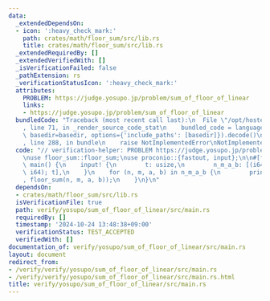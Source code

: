 ```yaml
---
data:
  _extendedDependsOn:
  - icon: ':heavy_check_mark:'
    path: crates/math/floor_sum/src/lib.rs
    title: crates/math/floor_sum/src/lib.rs
  _extendedRequiredBy: []
  _extendedVerifiedWith: []
  _isVerificationFailed: false
  _pathExtension: rs
  _verificationStatusIcon: ':heavy_check_mark:'
  attributes:
    PROBLEM: https://judge.yosupo.jp/problem/sum_of_floor_of_linear
    links:
    - https://judge.yosupo.jp/problem/sum_of_floor_of_linear
  bundledCode: "Traceback (most recent call last):\n  File \"/opt/hostedtoolcache/Python/3.10.15/x64/lib/python3.10/site-packages/onlinejudge_verify/documentation/build.py\"\
    , line 71, in _render_source_code_stat\n    bundled_code = language.bundle(stat.path,\
    \ basedir=basedir, options={'include_paths': [basedir]}).decode()\n  File \"/opt/hostedtoolcache/Python/3.10.15/x64/lib/python3.10/site-packages/onlinejudge_verify/languages/rust.py\"\
    , line 288, in bundle\n    raise NotImplementedError\nNotImplementedError\n"
  code: "// verification-helper: PROBLEM https://judge.yosupo.jp/problem/sum_of_floor_of_linear\n\
    \nuse floor_sum::floor_sum;\nuse proconio::{fastout, input};\n\n#[fastout]\nfn\
    \ main() {\n    input! {\n        t: usize,\n        n_m_a_b: [(i64, i64, i64,\
    \ i64); t],\n    }\n    for (n, m, a, b) in n_m_a_b {\n        println!(\"{}\"\
    , floor_sum(n, m, a, b));\n    }\n}\n"
  dependsOn:
  - crates/math/floor_sum/src/lib.rs
  isVerificationFile: true
  path: verify/yosupo/sum_of_floor_of_linear/src/main.rs
  requiredBy: []
  timestamp: '2024-10-24 13:48:38+09:00'
  verificationStatus: TEST_ACCEPTED
  verifiedWith: []
documentation_of: verify/yosupo/sum_of_floor_of_linear/src/main.rs
layout: document
redirect_from:
- /verify/verify/yosupo/sum_of_floor_of_linear/src/main.rs
- /verify/verify/yosupo/sum_of_floor_of_linear/src/main.rs.html
title: verify/yosupo/sum_of_floor_of_linear/src/main.rs
---
```

